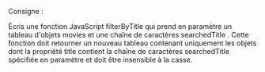 Consigne :

 Écris une fonction JavaScript filterByTitle qui prend en paramètre un tableau d'objets movies et une chaîne de caractères searchedTitle . Cette fonction doit retourner un nouveau tableau contenant uniquement les objets dont la propriété title contient la chaîne de caractères searchedTitle spécifiée en paramètre et doit être insensible à la casse.